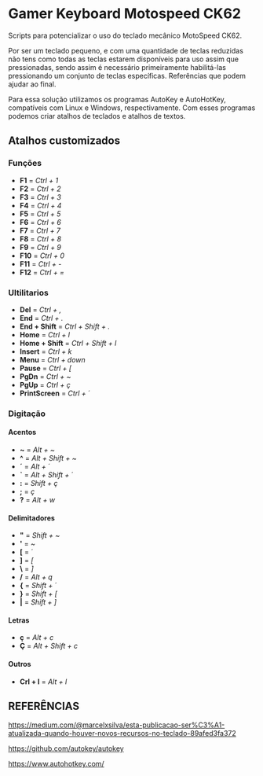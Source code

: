 # Gamer Keyboard Motospeed CK62

Scripts para potencializar o uso do teclado mecânico MotoSpeed CK62.

Por ser um teclado pequeno, e com uma quantidade de teclas reduzidas não tens como todas as teclas estarem disponíveis para uso assim que pressionadas, sendo assim é necessário primeiramente habilitá-las pressionando um conjunto de teclas específicas. Referências que podem ajudar ao final.
 
Para essa solução utilizamos os programas AutoKey e AutoHotKey, compatíveis com Linux e Windows, respectivamente. Com esses programas podemos criar atalhos de teclados e atalhos de textos.

## Atalhos customizados
### Funções
 - **F1** = *Ctrl + 1*
 - **F2** = *Ctrl + 2*
 - **F3** = *Ctrl + 3*
 - **F4** = *Ctrl + 4*
 - **F5** = *Ctrl + 5*
 - **F6** = *Ctrl + 6*
 - **F7** = *Ctrl + 7*
 - **F8** = *Ctrl + 8*
 - **F9** = *Ctrl + 9*
 - **F10** = *Ctrl + 0*
 - **F11** = *Ctrl + -*
 - **F12** = *Ctrl + =*

 ### Ultilitarios
 - **Del** = *Ctrl + ,*
 - **End** = *Ctrl + .*
 - **End + Shift** = *Ctrl + Shift + .*
 - **Home** = *Ctrl + l*
 - **Home + Shift** = *Ctrl + Shift + l*
 - **Insert** = *Ctrl + k*
 - **Menu** = *Ctrl + down*
 - **Pause** = *Ctrl + [*
 - **PgDn** = *Ctrl + \~*
 - **PgUp** = *Ctrl + ç*
 - **PrintScreen** = *Ctrl + ´*

### Digitação
#### Acentos
- **~** = *Alt + \~*
- **^** = *Alt + Shift + \~*
- **´** = *Alt + ´*
- **`** = *Alt + Shift + ´*
- **:** = *Shift + ç*
- **;** = *ç*
- **?** = *Alt + w*

#### Delimitadores
 - **"** = *Shift + \~*
 - **'** = *\~*
 - **[** = *´*
 - **]** = *[*
 - **\\** = *]*
 - **/** = *Alt + q*
 - **{** = *Shift + ´*
 - **}** = *Shift + [*
 - **|** = *Shift + ]*
  
#### Letras
 - **ç** = *Alt + c*
 - **Ç** = *Alt + Shift + c*

#### Outros
- **Crl + l** = *Alt + l*

## REFERÊNCIAS

https://medium.com/@marcelxsilva/esta-publicacao-ser%C3%A1-atualizada-quando-houver-novos-recursos-no-teclado-89afed3fa372

https://github.com/autokey/autokey

https://www.autohotkey.com/